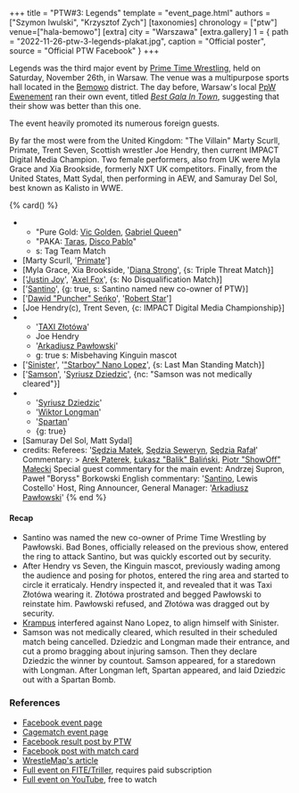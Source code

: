 +++
title = "PTW#3: Legends"
template = "event_page.html"
authors = ["Szymon Iwulski", "Krzysztof Zych"]
[taxonomies]
chronology = ["ptw"]
venue=["hala-bemowo"]
[extra]
city = "Warszawa"
[extra.gallery]
1 = { path = "2022-11-26-ptw-3-legends-plakat.jpg", caption = "Official poster", source = "Official PTW Facebook" }
+++

Legends was the third major event by [Prime Time Wrestling](@/o/ptw.md), held on Saturday, November 26th, in Warsaw. The venue was a multipurpose sports hall located in the [Bemowo](@/v/hala-bemowo.md) district. The day before, Warsaw's local [PpW Ewenement](@/o/ppw.md) ran their own event, titled [_Best Gala In Town_](@/e/ppw/2022-11-25-ppw-najlepsza-gala-w-miescie.md), suggesting that their show was better than this one.

The event heavily promoted its numerous foreign guests.

By far the most were from the United Kingdom: "The Villain" Marty Scurll, Primate, Trent Seven, Scottish wrestler Joe Hendry, then current IMPACT Digital Media Champion. Two female performers, also from UK were Myla Grace and Xia Brookside, formerly NXT UK competitors. Finally, from the United States, Matt Sydal, then performing in AEW, and Samuray Del Sol, best known as Kalisto in WWE.


{% card() %}
- - "Pure Gold: [Vic Golden](@/w/vic-golden.md), [Gabriel Queen](@/w/gabriel-queen.md)"
  - "PAKA: [Taras](@/w/taras.md), [Disco Pablo](@/w/disco-pablo.md)"
  - s: Tag Team Match
- [Marty Scurll, '[Primate](@/w/primate.md)']
- [Myla Grace, Xia Brookside, '[Diana Strong](@/w/diana-strong.md)', {s: Triple Threat
      Match}]
- ['[Justin Joy](@/w/justin-joy.md)', '[Axel Fox](@/w/axel-fox.md)', {s: No Disqualification
      Match}]
- ['[Santino](@/w/santino.md)', {g: true, s: Santino named new co-owner of PTW}]
- ['[Dawid "Puncher" Seńko](@/w/puncher.md)', '[Robert Star](@/w/robert-star.md)']
- [Joe Hendry(c), Trent Seven, {c: IMPACT Digital Media Championship}]
- - '[TAXI Złotówa](@/w/taxi-zlotowa.md)'
  - Joe Hendry
  - '[Arkadiusz Pawłowski](@/w/pan-pawlowski.md)'
  - g: true
    s: Misbehaving Kinguin mascot
- ['[Sinister](@/w/sinister.md)', '["Starboy" Nano Lopez](@/w/nano-lopez.md)', {s: Last
      Man Standing Match}]
- ['[Samson](@/w/samson.md)', '[Syriusz Dziedzic](@/w/dziedzic.md)', {nc: "Samson
      was not medically cleared"}]
- - '[Syriusz Dziedzic](@/w/dziedzic.md)'
  - '[Wiktor Longman](@/w/wiktor-longman.md)'
  - '[Spartan](@/w/spartan.md)'
  - {g: true}
- [Samuray Del Sol, Matt Sydal]
- credits:
    Referees: '[Sędzia Matek](@/w/sedzia-matek.md), [Sędzia Seweryn](@/w/sedzia-seweryn.md), [Sędzia Rafał](@/w/sedzia-rafal.md)'
    Commentary: >
      [Arek Paterek](@/w/arek-paterek.md),
      [Łukasz "Balik" Baliński](@/w/lukasz-balinski.md),
      [Piotr "ShowOff" Małecki](@/w/piotr-malecki.md)
    Special guest commentary for the main event: Andrzej Supron, Paweł "Boryss" Borkowski
    English commentary: '[Santino](@/w/santino.md), Lewis Costello'
    Host, Ring Announcer, General Manager: '[Arkadiusz Pawłowski](@/w/pan-pawlowski.md)'
{% end %}


#### Recap

* Santino was named the new co-owner of Prime Time Wrestling by Pawłowski. Bad Bones, officially released on the previous show, entered the ring to attack Santino, but was quickly escorted out by security.
* After Hendry vs Seven, the Kinguin mascot, previously wading among the audience and posing for photos, entered the ring area and started to circle it erraticaly. Hendry inspected it, and revealed that it was Taxi Złotówa wearing it. Złotówa prostrated and begged Pawłowski to reinstate him. Pawłowski refused, and Złotówa was dragged out by security.
* [Krampus](@/w/krampus.md) interfered against Nano Lopez, to align himself with Sinister.
* Samson was not medically cleared, which resulted in their scheduled match being cancelled. Dziedzic and Longman made their entrance, and cut a promo bragging about injuring samson. Then they declare Dziedzic the winner by countout. Samson appeared, for a staredown with Longman. After Longman left, Spartan appeared, and laid Dziedzic out with a Spartan Bomb.

### References

* [Facebook event page](https://www.facebook.com/events/642316950792598)
* [Cagematch event page](https://www.cagematch.net/?id=1&nr=354592)
* [Facebook result post by PTW](https://www.facebook.com/PrimeTimeWrestlingPL/posts/pfbid0PERt7WVmHntfpDneYCHknL765cN2Ny8nFVam6gcHFAfKpppNze9Xd6fkRfJ4qmpql)
* [Facebook post with match card](https://www.facebook.com/PrimeTimeWrestlingPL/posts/pfbid02u3Yzb8KGjS9vzS1Wt1c19dfL5CfyLYv1i2yXnG7QV4c56VAkfZpFBmNUiSfQkHR9l)
* [WrestleMap's article](https://www.wrestlemap.com/news/z73mfr7l8vchshfbsv4z45gwqteqlq)
* [Full event on FITE/Triller](https://www.trillertv.com/watch/kinguin-ptw-underground-12/2pceo/), requires paid subscription
* [Full event on YouTube](https://www.youtube.com/watch?v=wuatGAUUfPI&t=2682s), free to watch
